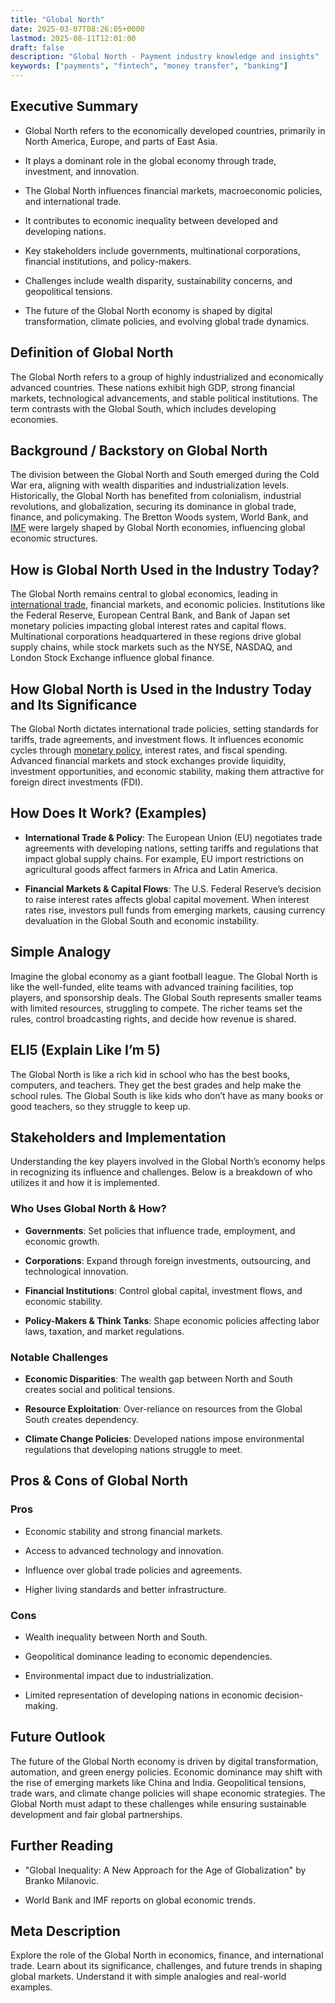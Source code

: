 ```yaml
---
title: "Global North"
date: 2025-03-07T08:26:05+0000
lastmod: 2025-08-11T12:01:00
draft: false
description: "Global North - Payment industry knowledge and insights"
keywords: ["payments", "fintech", "money transfer", "banking"]
---
```


## Executive Summary

- Global North refers to the economically developed countries, primarily in North America, Europe, and parts of East Asia.

- It plays a dominant role in the global economy through trade, investment, and innovation.

- The Global North influences financial markets, macroeconomic policies, and international trade.

- It contributes to economic inequality between developed and developing nations.

- Key stakeholders include governments, multinational corporations, financial institutions, and policy-makers.

- Challenges include wealth disparity, sustainability concerns, and geopolitical tensions.

- The future of the Global North economy is shaped by digital transformation, climate policies, and evolving global trade dynamics.

## Definition of Global North

The Global North refers to a group of highly industrialized and economically advanced countries. These nations exhibit high GDP, strong financial markets, technological advancements, and stable political institutions. The term contrasts with the Global South, which includes developing economies.

## Background / Backstory on Global North

The division between the Global North and South emerged during the Cold War era, aligning with wealth disparities and industrialization levels. Historically, the Global North has benefited from colonialism, industrial revolutions, and globalization, securing its dominance in global trade, finance, and policymaking. The Bretton Woods system, World Bank, and [IMF](https://faisalkhanllc.xyz/resources/payments-wiki/i/international-monetary-fund-imf/) were largely shaped by Global North economies, influencing global economic structures.

## How is Global North Used in the Industry Today?

The Global North remains central to global economics, leading in [international trade](https://faisalkhanllc.xyz/resources/payments-wiki/i/international-trade/), financial markets, and economic policies. Institutions like the Federal Reserve, European Central Bank, and Bank of Japan set monetary policies impacting global interest rates and capital flows. Multinational corporations headquartered in these regions drive global supply chains, while stock markets such as the NYSE, NASDAQ, and London Stock Exchange influence global finance.

## How Global North is Used in the Industry Today and Its Significance

The Global North dictates international trade policies, setting standards for tariffs, trade agreements, and investment flows. It influences economic cycles through [monetary policy](https://faisalkhanllc.xyz/resources/payments-wiki/m/monetary-policy/), interest rates, and fiscal spending. Advanced financial markets and stock exchanges provide liquidity, investment opportunities, and economic stability, making them attractive for foreign direct investments (FDI).

## How Does It Work? (Examples)

- **International Trade & Policy**: The European Union (EU) negotiates trade agreements with developing nations, setting tariffs and regulations that impact global supply chains. For example, EU import restrictions on agricultural goods affect farmers in Africa and Latin America.

- **Financial Markets & Capital Flows**: The U.S. Federal Reserve’s decision to raise interest rates affects global capital movement. When interest rates rise, investors pull funds from emerging markets, causing currency devaluation in the Global South and economic instability.

## Simple Analogy

Imagine the global economy as a giant football league. The Global North is like the well-funded, elite teams with advanced training facilities, top players, and sponsorship deals. The Global South represents smaller teams with limited resources, struggling to compete. The richer teams set the rules, control broadcasting rights, and decide how revenue is shared.

## ELI5 (Explain Like I’m 5)

The Global North is like a rich kid in school who has the best books, computers, and teachers. They get the best grades and help make the school rules. The Global South is like kids who don’t have as many books or good teachers, so they struggle to keep up.

## Stakeholders and Implementation

Understanding the key players involved in the Global North’s economy helps in recognizing its influence and challenges. Below is a breakdown of who utilizes it and how it is implemented.

### Who Uses Global North & How?

- **Governments**: Set policies that influence trade, employment, and economic growth.

- **Corporations**: Expand through foreign investments, outsourcing, and technological innovation.

- **Financial Institutions**: Control global capital, investment flows, and economic stability.

- **Policy-Makers & Think Tanks**: Shape economic policies affecting labor laws, taxation, and market regulations.

### Notable Challenges

- **Economic Disparities**: The wealth gap between North and South creates social and political tensions.

- **Resource Exploitation**: Over-reliance on resources from the Global South creates dependency.

- **Climate Change Policies**: Developed nations impose environmental regulations that developing nations struggle to meet.

## Pros & Cons of Global North

### Pros

- Economic stability and strong financial markets.

- Access to advanced technology and innovation.

- Influence over global trade policies and agreements.

- Higher living standards and better infrastructure.

### Cons

- Wealth inequality between North and South.

- Geopolitical dominance leading to economic dependencies.

- Environmental impact due to industrialization.

- Limited representation of developing nations in economic decision-making.

## Future Outlook

The future of the Global North economy is driven by digital transformation, automation, and green energy policies. Economic dominance may shift with the rise of emerging markets like China and India. Geopolitical tensions, trade wars, and climate change policies will shape economic strategies. The Global North must adapt to these challenges while ensuring sustainable development and fair global partnerships.

## Further Reading

- "Global Inequality: A New Approach for the Age of Globalization" by Branko Milanovic.

- World Bank and IMF reports on global economic trends.

## Meta Description

Explore the role of the Global North in economics, finance, and international trade. Learn about its significance, challenges, and future trends in shaping global markets. Understand it with simple analogies and real-world examples.